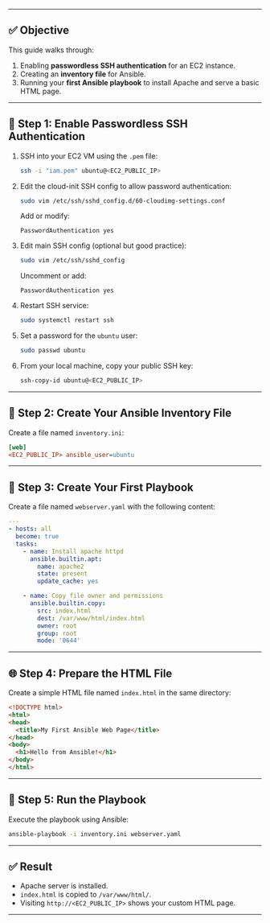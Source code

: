 
---

## ✅ Objective

This guide walks through:

1. Enabling **passwordless SSH authentication** for an EC2 instance.
2. Creating an **inventory file** for Ansible.
3. Running your **first Ansible playbook** to install Apache and serve a basic HTML page.

---

## 🔐 Step 1: Enable Passwordless SSH Authentication

1. SSH into your EC2 VM using the `.pem` file:

   ```bash
   ssh -i "iam.pem" ubuntu@<EC2_PUBLIC_IP>
   ```

2. Edit the cloud-init SSH config to allow password authentication:

   ```bash
   sudo vim /etc/ssh/sshd_config.d/60-cloudimg-settings.conf
   ```

   Add or modify:

   ```
   PasswordAuthentication yes
   ```

3. Edit main SSH config (optional but good practice):

   ```bash
   sudo vim /etc/ssh/sshd_config
   ```

   Uncomment or add:

   ```
   PasswordAuthentication yes
   ```

4. Restart SSH service:

   ```bash
   sudo systemctl restart ssh
   ```

5. Set a password for the `ubuntu` user:

   ```bash
   sudo passwd ubuntu
   ```

6. From your local machine, copy your public SSH key:

   ```bash
   ssh-copy-id ubuntu@<EC2_PUBLIC_IP>
   ```

---

## 📁 Step 2: Create Your Ansible Inventory File

Create a file named `inventory.ini`:

```ini
[web]
<EC2_PUBLIC_IP> ansible_user=ubuntu
```

---

## 🧾 Step 3: Create Your First Playbook

Create a file named `webserver.yaml` with the following content:

```yaml
---
- hosts: all
  become: true
  tasks:
    - name: Install apache httpd
      ansible.builtin.apt:
        name: apache2
        state: present
        update_cache: yes

    - name: Copy file owner and permissions
      ansible.builtin.copy:
        src: index.html
        dest: /var/www/html/index.html
        owner: root
        group: root
        mode: '0644'
```

---

## 🌐 Step 4: Prepare the HTML File

Create a simple HTML file named `index.html` in the same directory:

```html
<!DOCTYPE html>
<html>
<head>
  <title>My First Ansible Web Page</title>
</head>
<body>
  <h1>Hello from Ansible!</h1>
</body>
</html>
```

---

## 🚀 Step 5: Run the Playbook

Execute the playbook using Ansible:

```bash
ansible-playbook -i inventory.ini webserver.yaml
```

---

## ✅ Result

* Apache server is installed.
* `index.html` is copied to `/var/www/html/`.
* Visiting `http://<EC2_PUBLIC_IP>` shows your custom HTML page.

---

